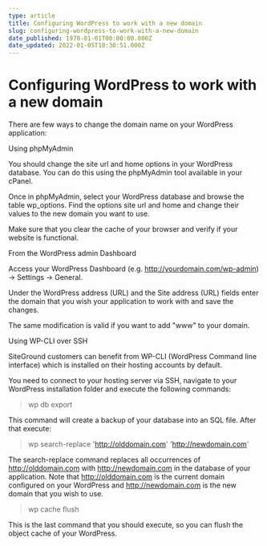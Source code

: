 ```yaml
---
type: article
title: Configuring WordPress to work with a new domain
slug: configuring-wordpress-to-work-with-a-new-domain
date_published: 1970-01-01T00:00:00.000Z
date_updated: 2022-01-05T18:30:51.000Z
---
```


# Configuring WordPress to work with a new domain

There are few ways to change the domain name on your WordPress application:

Using phpMyAdmin

You should change the site url and home options in your WordPress database. You can do this using the phpMyAdmin tool available in your cPanel.

Once in phpMyAdmin, select your WordPress database and browse the table wp_options. Find the options site url and home and change their values to the new domain you want to use.

Make sure that you clear the cache of your browser and verify if your website is functional.

From the WordPress admin Dashboard

Access your WordPress Dashboard (e.g. http://yourdomain.com/wp-admin) -> Settings -> General.

Under the WordPress address (URL) and the Site address (URL) fields enter the domain that you wish your application to work with and save the changes.

The same modification is valid if you want to add "www" to your domain.

Using WP-CLI over SSH

SiteGround customers can benefit from WP-CLI (WordPress Command line interface) which is installed on their hosting accounts by default.

You need to connect to your hosting server via SSH, navigate to your WordPress installation folder and execute the following commands:

> wp db export

This command will create a backup of your database into an SQL file. After that execute:

> wp search-replace 'http://olddomain.com' 'http://newdomain.com'

The search-replace command replaces all occurrences of http://olddomain.com with http://newdomain.com in the database of your application. Note that http://olddomain.com is the current domain configured on your WordPress and http://newdomain.com is the new domain that you wish to use.

> wp cache flush

This is the last command that you should execute, so you can flush the object cache of your WordPress.